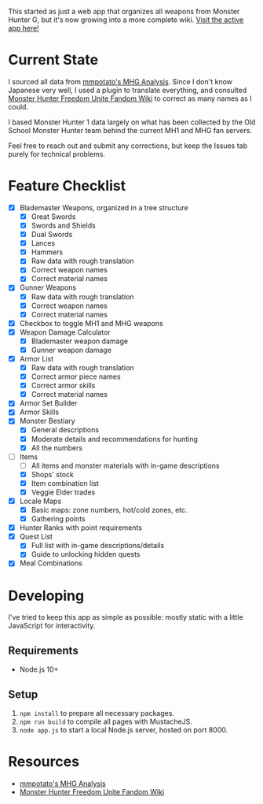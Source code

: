 This started as just a web app that organizes all weapons from Monster Hunter G, but it's now growing into a more complete wiki. [Visit the active app here!](https://mh1g-wiki.herokuapp.com/)

# Current State
I sourced all data from [mmpotato's MHG Analysis](http://infoseek_rip.g.ribbon.to/mmpotato.hp.infoseek.co.jp/codes/MHG/). Since I don't know Japanese very well, I used a plugin to translate everything, and consulted [Monster Hunter Freedom Unite Fandom Wiki](https://monsterhunter.fandom.com/wiki/Monster_Hunter_Freedom_Unite) to correct as many names as I could.

I based Monster Hunter 1 data largely on what has been collected by the Old School Monster Hunter team behind the current MH1 and MHG fan servers.

Feel free to reach out and submit any corrections, but keep the Issues tab purely for technical problems.

# Feature Checklist
- [x] Blademaster Weapons, organized in a tree structure
	- [x] Great Swords
	- [x] Swords and Shields
	- [x] Dual Swords
	- [x] Lances
	- [x] Hammers
	- [x] Raw data with rough translation
	- [x] Correct weapon names
	- [x] Correct material names
- [x] Gunner Weapons
	- [x] Raw data with rough translation
	- [x] Correct weapon names
	- [x] Correct material names
- [x] Checkbox to toggle MH1 and MHG weapons
- [x] Weapon Damage Calculator
	- [x] Blademaster weapon damage
	- [x] Gunner weapon damage
- [x] Armor List
	- [x] Raw data with rough translation
	- [x] Correct armor piece names
	- [x] Correct armor skills
	- [x] Correct material names
- [x] Armor Set Builder
- [x] Armor Skills
- [x] Monster Bestiary
	- [x] General descriptions
	- [x] Moderate details and recommendations for hunting
	- [x] All the numbers
- [ ] Items
	- [ ] All items and monster materials with in-game descriptions
	- [x] Shops' stock
	- [x] Item combination list
	- [x] Veggie Elder trades
- [x] Locale Maps
	- [x] Basic maps: zone numbers, hot/cold zones, etc.
	- [x] Gathering points
- [x] Hunter Ranks with point requirements
- [x] Quest List
	- [x] Full list with in-game descriptions/details
	- [x] Guide to unlocking hidden quests
- [x] Meal Combinations

# Developing
I've tried to keep this app as simple as possible: mostly static with a little JavaScript for interactivity.

## Requirements
- Node.js 10+

## Setup
1. `npm install` to prepare all necessary packages.
2. `npm run build` to compile all pages with MustacheJS.
3. `node app.js` to start a local Node.js server, hosted on port 8000.

# Resources
- [mmpotato's MHG Analysis](http://infoseek_rip.g.ribbon.to/mmpotato.hp.infoseek.co.jp/codes/MHG/)
- [Monster Hunter Freedom Unite Fandom Wiki](https://monsterhunter.fandom.com/wiki/Monster_Hunter_Freedom_Unite)
